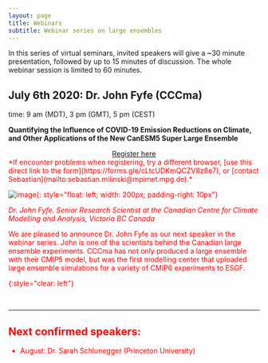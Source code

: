 ```yaml
---
layout: page
title: Webinars
subtitle: Webinar series on large ensembles
---
```


In this series of virtual seminars, invited speakers will give a ~30 minute presentation, followed by up to 15 minutes of discussion. The whole webinar session is limited to 60 minutes.


## July 6th 2020: Dr. John Fyfe (CCCma)
time: 9 am (MDT), 3 pm (GMT), 5 pm (CEST)

**Quantifying the Influence of COVID-19 Emission Reductions on Climate, and Other Applications of the New CanESM5 Super Large Ensemble**

<div style="text-align:center;">
<a class="btn btn-success" href="https://large-ensemble.github.io/webinars/registration2">Register here</a>
</div>

<div style="color:red">*If encounter problems when registering, try a different browser, [use this direct link to the form](https://forms.gle/cLtcUDKmQCZV8z8e7), or [contact Sebastian](mailto:sebastian.milinski@mpimet.mpg.de).*</span>


![image](https://www.lakeheadu.ca/sites/default/files/uploads/111/Fyte.jpg){: style="float: left; width: 200px; padding-right: 10px"}

_Dr. John Fyfe. Senior Research Scientist at the Canadian Centre for Climate Modelling and Analysis, Victoria BC Canada_

We are pleased to announce Dr. John Fyfe as our next speaker in the webinar series. John is one of the scientists behind the Canadian large ensemble experiments. CCCma has not only produced a large ensemble with their CMIP5 model, but was the first modelling center that uploaded large ensemble simulations for a variety of CMIP6 experiments to ESGF.



{:style="clear: left"}

<br>

---
## Next confirmed speakers:
  - August: Dr. Sarah Schlunegger (Princeton University)
